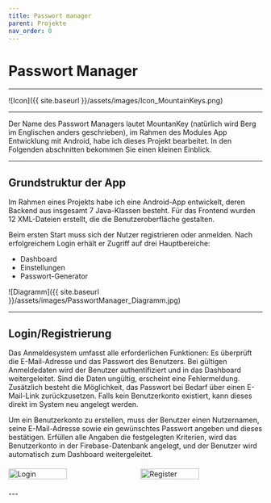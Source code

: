 ```yaml
---
title: Passwort manager
parent: Projekte
nav_order: 0
---
```


# Passwort Manager 

---

![Icon]({{ site.baseurl }}/assets/images/Icon_MountainKeys.png)

---

Der Name des Passwort Managers lautet MountanKey (natürlich wird Berg im Englischen anders geschrieben), 
im Rahmen des Modules App Entwicklung mit Android, habe ich dieses Projekt bearbeitet.
In den Folgenden abschnitten bekommen Sie einen kleinen Einblick.

---

## Grundstruktur der App

Im Rahmen eines Projekts habe ich eine Android-App entwickelt, deren Backend aus insgesamt 7 Java-Klassen besteht. Für das Frontend wurden 12 XML-Dateien erstellt, die die Benutzeroberfläche gestalten.

Beim ersten Start muss sich der Nutzer registrieren oder anmelden. Nach erfolgreichem Login erhält er Zugriff auf drei Hauptbereiche:

- Dashboard 
- Einstellungen 
- Passwort-Generator 

![Diagramm]({{ site.baseurl }}/assets/images/PasswortManager_Diagramm.jpg)

---

## Login/Registrierung

Das Anmeldesystem umfasst alle erforderlichen Funktionen: Es überprüft die E-Mail-Adresse und das Passwort des Benutzers. Bei gültigen Anmeldedaten wird der Benutzer authentifiziert und in das Dashboard weitergeleitet. Sind die Daten ungültig, erscheint eine Fehlermeldung. Zusätzlich besteht die Möglichkeit, das Passwort bei Bedarf über einen E-Mail-Link zurückzusetzen. Falls kein Benutzerkonto existiert, kann dieses direkt im System neu angelegt werden.

Um ein Benutzerkonto zu erstellen, muss der Benutzer einen Nutzernamen, seine E-Mail-Adresse sowie ein gewünschtes Passwort angeben und dieses bestätigen. Erfüllen alle Angaben die festgelegten Kriterien, wird das Benutzerkonto in der Firebase-Datenbank angelegt, und der Benutzer wird automatisch zum Dashboard weitergeleitet.

<div style="display: flex; justify-content: space-between; gap: 10px; margin: 20px 0;">
  <img src="{{ site.baseurl }}/assets/images/login.png" alt="Login" style="width: 48%;">
  <img src="{{ site.baseurl }}/assets/images/register.png" alt="Register" style="width: 48%;">
</div>
---
